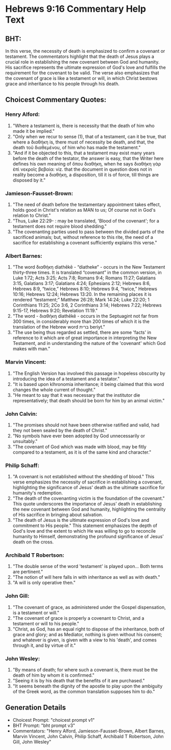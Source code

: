 # Hebrews 9:16 Commentary Help Text

## BHT:
In this verse, the necessity of death is emphasized to confirm a covenant or testament. The commentators highlight that the death of Jesus plays a crucial role in establishing the new covenant between God and humanity. His sacrifice represents the ultimate expression of God's love and fulfills the requirement for the covenant to be valid. The verse also emphasizes that the covenant of grace is like a testament or will, in which Christ bestows grace and inheritance to his people through his death.

## Choicest Commentary Quotes:
### Henry Alford:
1. "Where a testament is, there is necessity that the death of him who made it be implied."
2. "Only when we recur to sense (1), that of a testament, can it be true, that where a διαθήκη is, there must of necessity be death, and that, the death τοῦ διαθεμένου, of him who has made the testament."
3. "And if it be objected to this, that a testament may exist many years before the death of the testator, the answer is easy, that the Writer here defines his own meaning of ὅπου διαθήκη, when he says διαθήκη γὰρ ἐπὶ νεκροῖς βεβαία: viz. that the document in question does not in reality become a διαθήκη, a disposition, till it is of force, till things are disposed by it."

### Jamieson-Fausset-Brown:
1. "The need of death before the testamentary appointment takes effect, holds good in Christ's relation as MAN to us; Of course not in God's relation to Christ."
2. "Thus, Luke 22:29- : may be translated, 'Blood of the covenant'; for a testament does not require blood shedding."
3. "The covenanting parties used to pass between the divided parts of the sacrificed animals; but, without reference to this rite, the need of a sacrifice for establishing a covenant sufficiently explains this verse."

### Albert Barnes:
1. "The word διαθήκη diathēkē - “diatheke” - occurs in the New Testament thirty-three times. It is translated “covenant” in the common version, in Luke 1:72; Acts 3:25; Acts 7:8; Romans 9:4; Romans 11:27; Galatians 3:15, Galatians 3:17; Galatians 4:24; Ephesians 2:12; Hebrews 8:6, Hebrews 8:9, “twice,” Hebrews 8:10; Hebrews 9:4, “twice,” Hebrews 10:16; Hebrews 12:24; Hebrews 13:20. In the remaining places it is rendered “testament;” Matthew 26:28; Mark 14:24; Luke 22:20; 1 Corinthians 11:25; 2Co 3:6, 2 Corinthians 3:14; Hebrews 7:22; Hebrews 9:15-17, Hebrews 9:20; Revelation 11:19."
2. "The word - διαθήκη diathēkē - occurs in the Septuagint not far from 300 times, in considerably more than 200 times of which it is the translation of the Hebrew word בּרית beriyt."
3. "The use being thus regarded as settled, there are some 'facts' in reference to it which are of great importance in interpreting the New Testament, and in understanding the nature of the 'covenant' which God makes with man."

### Marvin Vincent:
1. "The English Version has involved this passage in hopeless obscurity by introducing the idea of a testament and a testator." 
2. "It is based upon klhronomia inheritance; it being claimed that this word changes the whole current of thought."
3. "He meant to say that it was necessary that the institutor die representatively; that death should be born for him by an animal victim."

### John Calvin:
1. "The promises should not have been otherwise ratified and valid, had they not been sealed by the death of Christ."
2. "No symbols have ever been adopted by God unnecessarily or unsuitably."
3. "The covenant of God which was made with blood, may be fitly compared to a testament, as it is of the same kind and character."

### Philip Schaff:
1. "A covenant is not established without the shedding of blood." This verse emphasizes the necessity of sacrifice in establishing a covenant, highlighting the significance of Jesus' death as the ultimate sacrifice for humanity's redemption.
2. "The death of the covenanting victim is the foundation of the covenant." This quote underscores the importance of Jesus' death in establishing the new covenant between God and humanity, highlighting the centrality of His sacrifice in bringing about salvation.
3. "The death of Jesus is the ultimate expression of God's love and commitment to His people." This statement emphasizes the depth of God's love and the extent to which He was willing to go to reconcile humanity to Himself, demonstrating the profound significance of Jesus' death on the cross.

### Archibald T Robertson:
1. "The double sense of the word 'testament' is played upon... Both terms are pertinent." 
2. "The notion of will here falls in with inheritance as well as with death."
3. "A will is only operative then."

### John Gill:
1. "The covenant of grace, as administered under the Gospel dispensation, is a testament or will."
2. "The covenant of grace is properly a covenant to Christ, and a testament or will to his people."
3. "Christ, as God, has an equal right to dispose of the inheritance, both of grace and glory; and as Mediator, nothing is given without his consent; and whatever is given, is given with a view to his 'death', and comes through it, and by virtue of it."

### John Wesley:
1. "By means of death; for where such a covenant is, there must be the death of him by whom it is confirmed." 
2. "Seeing it is by his death that the benefits of it are purchased." 
3. "It seems beneath the dignity of the apostle to play upon the ambiguity of the Greek word, as the common translation supposes him to do."


## Generation Details
- Choicest Prompt: "choicest prompt v1"
- BHT Prompt: "bht prompt v3"
- Commentators: "Henry Alford, Jamieson-Fausset-Brown, Albert Barnes, Marvin Vincent, John Calvin, Philip Schaff, Archibald T Robertson, John Gill, John Wesley"
